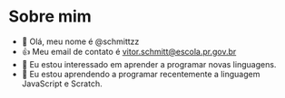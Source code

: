 # Sobre mim
- 👋 Olá, meu nome é  @schmittzz
- 👍 Meu email de contato é  vitor.schmitt@escola.pr.gov.br
- 👀 Eu estou interessado em aprender a programar novas linguagens.
- 🌱 Eu estou aprendendo a programar recentemente a linguagem JavaScript e Scratch.
